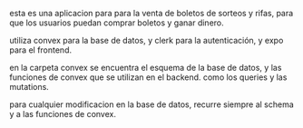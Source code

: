 esta es una aplicacion para para la venta de boletos de sorteos y rifas, para que los usuarios puedan comprar boletos y ganar dinero.

utiliza convex para la base de datos, y clerk para la autenticación, y expo para el frontend.

en la carpeta convex se encuentra el esquema de la base de datos, y las funciones de convex que se utilizan en el backend. como los queries y las mutations.

para cualquier modificacion en la base de datos, recurre siempre al schema y a las funciones de convex.